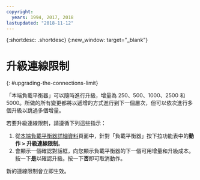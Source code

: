 ```yaml
---
copyright:
  years: 1994, 2017, 2018
lastupdated: "2018-11-12"
---
```


{:shortdesc: .shortdesc}
{:new_window: target="_blank"}

# 升級連線限制
{: #upgrading-the-connections-limit}

「本端負載平衡器」可以隨時進行升級，增量為 250、500、1000、2500 和 5000。所做的所有變更都將以遞增的方式進行到下一個層次，但可以依次進行多個升級以跳過多個增量。 

若要升級連線限制，請遵循下列這些指示：

1. 從[本端負載平衡器詳細資料](/docs/infrastructure/local-load-balancer?topic=local-load-balancer-viewing-local-load-balancer-details)頁面中，針對「負載平衡器」按下拉功能表中的**動作 > 升級連線限制**。
2. 會顯示一個確認對話框，向您顯示負載平衡器的下一個可用增量和升級成本。按一下**是**以確認升級。按一下**否**即可取消動作。

新的連線限制會立即生效。
